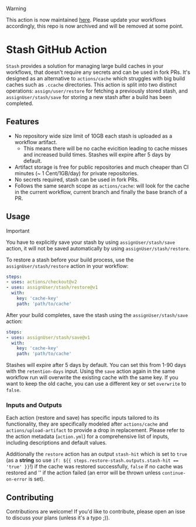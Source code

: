<!--
# Copyright (c) The stash contributors
#
# Licensed under the Apache License, Version 2.0 (the "License");
# you may not use this file except in compliance with the License.
# You may obtain a copy of the License at
#
#     http://www.apache.org/licenses/LICENSE-2.0
#
# Unless required by applicable law or agreed to in writing, software
# distributed under the License is distributed on an "AS IS" BASIS,
# WITHOUT WARRANTIES OR CONDITIONS OF ANY KIND, either express or implied.
# See the License for the specific language governing permissions and
# limitations under the License.
-->
> [!WARNING]
> This action is now maintained [here](https://github.com/apache/infrastructure-actions/tree/main/stash).
> Please update your workflows accordingly, this repo is now archived and will be removed at some point.

# Stash GitHub Action

`Stash` provides a solution for managing large build caches in your workflows, that doesn't require any secrets and can be used in fork PRs. It's designed as an alternative to `actions/cache` which struggles with big build caches such as `.ccache` directories. This action is split into two distinct operations: `assign/user/restore` for fetching a previously stored stash, and `assignUser/stash/save` for storing a new stash after a build has been completed.

## Features

- No repository wide size limit of 10GB each stash is uploaded as a workflow artifact.
    - This means there will be no cache evicition leading to cache misses and increased build times. Stashes will expire after 5 days by default.
- Artifact storage is free for public repositories and much cheaper than CI minutes (~ 1 Cent/1GB/day) for private repositories.
- No secrets required, stash can be used in fork PRs.
- Follows the same search scope as `actions/cache`: will look for the cache in the current workflow, current branch and finally the base branch of a PR.

## Usage

> [!IMPORTANT]
> You have to explicitly save your stash by using `assignUser/stash/save` action, it will not be saved automatically by using `assignUser/stash/restore`.

To restore a stash before your build process, use the `assignUser/stash/restore` action in your workflow:


```yaml
steps:
- uses: actions/checkout@v2
- uses: assignUser/stash/restore@v1
  with:
    key: 'cache-key'
    path: 'path/to/cache'
```

After your build completes, save the stash using the `assignUser/stash/save` action:

```yaml
steps:
- uses: assignUser/stash/save@v1
  with:
    key: 'cache-key'
    path: 'path/to/cache'
```
Stashes will expire after 5 days by default. You can set this from 1-90 days with the `retention-days` input. Using the `save` action again in the same workflow run will overwrite the existing cache with the same key. If you want to keep the old cache, you can use a different key or set `overwrite` to `false`.

### Inputs and Outputs

Each action (restore and save) has specific inputs tailored to its functionality, they are specifically modeled after `actions/cache` and `actions/upload-artifact` to provide a drop in replacement. Please refer to the action metadata (`action.yml`) for a comprehensive list of inputs, including descriptions and default values.

Additionally the `restore` action has an output `stash-hit` which is set to `true` (as a **string** so use `if: ${{ steps.restore-stash.outputs.stash-hit == 'true' }}`!) if the cache was restored successfully, `false` if no cache was restored and '' if the action failed (an error will be thrown unless `continue-on-error` is set).

## Contributing

Contributions are welcome! If you'd like to contribute, please open an isse to discuss your plans (unless it's a typo ;)).
